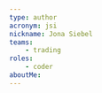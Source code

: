 ```yaml
---
type: author
acronym: jsi
nickname: Jona Siebel
teams:
    - trading
roles: 
    - coder
aboutMe:
---
```

